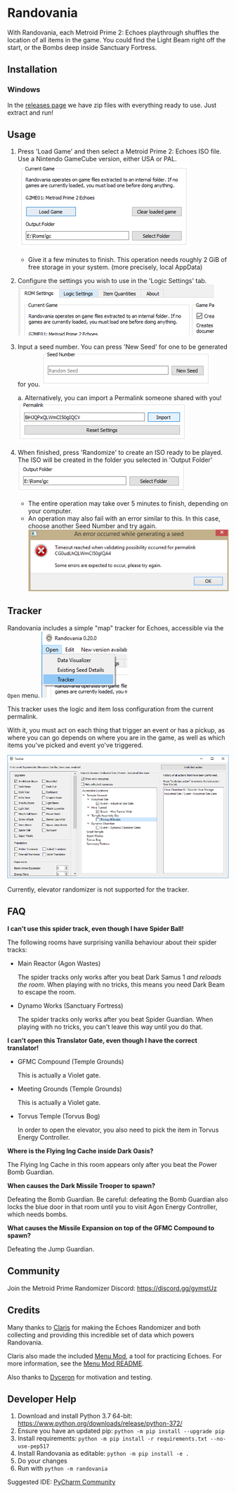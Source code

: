 # Randovania

With Randovania, each Metroid Prime 2: Echoes playthrough shuffles the location of all items in the game.
You could find the Light Beam right off the start, or the Bombs deep inside Sanctuary Fortress.

## Installation

### Windows

In the [releases page](https://github.com/henriquegemignani/randovania/releases) we have zip files
with everything ready to use. Just extract and run!

## Usage

1.  Press 'Load Game' and then select a Metroid Prime 2: Echoes ISO file.
    Use a Nintendo GameCube version, either USA or PAL.
     ![Randovania Main GUI](randovania-readme/gui-1.png)

    -   Give it a few minutes to finish. This operation needs roughly 2 GiB of free
        storage in your system. (more precisely, local AppData)

2.  Configure the settings you wish to use in the 'Logic Settings' tab.
    ![Logic Settings Tab](randovania-readme/gui-2.png)

3.  Input a seed number. You can press 'New Seed' for one to be generated for you.
    ![New Seed](randovania-readme/gui-3.png)

       a. Alternatively, you can import a Permalink someone shared with you!
        ![Permalink](randovania-readme/gui-4.png)

4.  When finished, press 'Randomize' to create an ISO ready to be played. The ISO will be created
    in the folder you selected in 'Output Folder'
     ![Output Folder](randovania-readme/gui-5.png)
    -   The entire operation may take over 5 minutes to finish, depending on your computer.
    -   An operation may also fail with an error similar to this. In this case, choose another Seed
        Number and try again.
         ![Generation Failure](randovania-readme/gui-6.png)

## Tracker

Randovania includes a simple "map" tracker for Echoes, accessible via the `Open` menu.
![Tracker Button](randovania-readme/gui-tracker-open.png)

This tracker uses the logic and item loss configuration from the current permalink.

With it, you must act on each thing that trigger an event or has a pickup, as where you can go depends on where you are
in the game, as well as which items you've picked and event yo've triggered.

![Tracker](randovania-readme/gui-tracker.png)

Currently, elevator randomizer is not supported for the tracker.

## FAQ

**I can't use this spider track, even though I have Spider Ball!**

The following rooms have surprising vanilla behaviour about their spider tracks:

-   Main Reactor (Agon Wastes)

      The spider tracks only works after you beat Dark Samus 1 _and reloads the room_.
      When playing with no tricks, this means you need Dark Beam to escape the room.

-   Dynamo Works (Sanctuary Fortress)

      The spider tracks only works after you beat Spider Guardian. When playing with no tricks,
      you can't leave this way until you do that.

**I can't open this Translator Gate, even though I have the correct translator!**

-   GFMC Compound (Temple Grounds)

      This is actually a Violet gate.

-   Meeting Grounds (Temple Grounds)

      This is actually a Violet gate.

-   Torvus Temple (Torvus Bog)

      In order to open the elevator, you also need to pick the item in Torvus Energy Controller.

**Where is the Flying Ing Cache inside Dark Oasis?**

The Flying Ing Cache in this room appears only after you beat the Power Bomb Guardian.

**When causes the Dark Missile Trooper to spawn?**

Defeating the Bomb Guardian. Be careful: defeating the Bomb Guardian also locks the blue door
in that room until you to visit Agon Energy Controller, which needs bombs.

**What causes the Missile Expansion on top of the GFMC Compound to spawn?**

Defeating the Jump Guardian.

## Community

Join the Metroid Prime Randomizer Discord: <https://discord.gg/gymstUz>

## Credits

Many thanks to [Claris](https://www.twitch.tv/claris) for
making the Echoes Randomizer and both collecting and providing this
incredible set of data which powers Randovania.

Claris also made the included [Menu Mod](https://www.dropbox.com/s/yhqqafaxfo3l4vn/Echoes%20Menu.7z),
a tool for practicing Echoes. For more information, see the
[Menu Mod README](https://www.dropbox.com/s/yhqqafaxfo3l4vn/Echoes%20Menu.7z?file_subpath=%2FEchoes+Menu%2Freadme.txt).

Also thanks to [Dyceron](https://www.twitch.tv/dyceron) for motivation and testing.

## Developer Help

1.  Download and install Python 3.7 64-bit: <https://www.python.org/downloads/release/python-372/>
2.  Ensure you have an updated pip: `python -m pip install --upgrade pip`
3.  Install requirements: `python -m pip install -r requirements.txt --no-use-pep517`
4.  Install Randovania as editable: `python -m pip install -e .`
5.  Do your changes
6.  Run with `python -m randovania`

Suggested IDE: [PyCharm Community](https://www.jetbrains.com/pycharm/download/)
